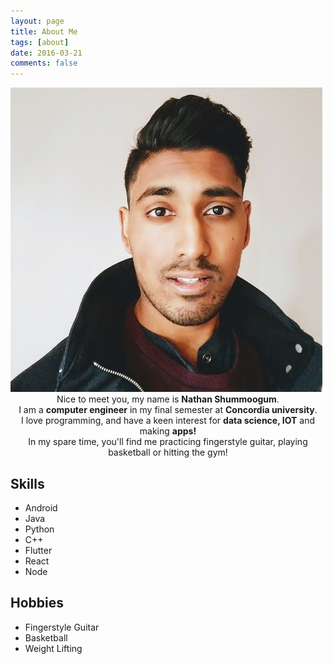 ```yaml
---
layout: page
title: About Me
tags: [about]
date: 2016-03-21
comments: false
---
```



   <img src="/assets/img/profile-2.jpg" class="img-rounded">

    
<center>Nice to meet you, my name is <b>Nathan Shummoogum</b>. 
<br>I am a <b>computer engineer</b> in my final semester at <b> Concordia university</b>.
<br>I love programming, and have a keen interest for <b>data science, IOT</b> and making <b>apps!</b>
<br>In my spare time, you'll find me practicing fingerstyle guitar, playing basketball or hitting the gym!
</center>

## Skills
* Android
* Java
* Python
* C++
* Flutter
* React
* Node

## Hobbies
* Fingerstyle Guitar
* Basketball
* Weight Lifting


